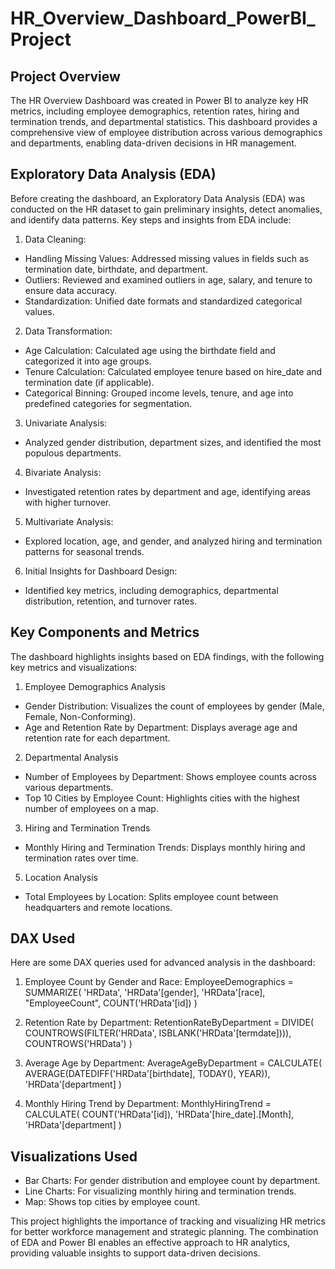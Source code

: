 # HR_Overview_Dashboard_PowerBI_Project

## Project Overview
The HR Overview Dashboard was created in Power BI to analyze key HR metrics, including employee demographics, retention rates, hiring and termination trends, and departmental statistics. This dashboard provides a comprehensive view of employee distribution across various demographics and departments, enabling data-driven decisions in HR management.

## Exploratory Data Analysis (EDA)
Before creating the dashboard, an Exploratory Data Analysis (EDA) was conducted on the HR dataset to gain preliminary insights, detect anomalies, and identify data patterns. Key steps and insights from EDA include:

1. Data Cleaning:
  - Handling Missing Values: Addressed missing values in fields such as termination date, birthdate, and department.
  - Outliers: Reviewed and examined outliers in age, salary, and tenure to ensure data accuracy.
  - Standardization: Unified date formats and standardized categorical values.

2. Data Transformation:
  - Age Calculation: Calculated age using the birthdate field and categorized it into age groups.
  - Tenure Calculation: Calculated employee tenure based on hire_date and termination date (if applicable).
  - Categorical Binning: Grouped income levels, tenure, and age into predefined categories for segmentation.

3. Univariate Analysis:
  - Analyzed gender distribution, department sizes, and identified the most populous departments.

4. Bivariate Analysis:
  - Investigated retention rates by department and age, identifying areas with higher turnover.

5. Multivariate Analysis:
- Explored location, age, and gender, and analyzed hiring and termination patterns for seasonal trends.

6. Initial Insights for Dashboard Design:
  - Identified key metrics, including demographics, departmental distribution, retention, and turnover rates.

## Key Components and Metrics
The dashboard highlights insights based on EDA findings, with the following key metrics and visualizations:

1. Employee Demographics Analysis
  - Gender Distribution: Visualizes the count of employees by gender (Male, Female, Non-Conforming).
  - Age and Retention Rate by Department: Displays average age and retention rate for each department.

2. Departmental Analysis
  - Number of Employees by Department: Shows employee counts across various departments.
  - Top 10 Cities by Employee Count: Highlights cities with the highest number of employees on a map.

3. Hiring and Termination Trends
  - Monthly Hiring and Termination Trends: Displays monthly hiring and termination rates over time.

5. Location Analysis
  - Total Employees by Location: Splits employee count between headquarters and remote locations.

## DAX Used
Here are some DAX queries used for advanced analysis in the dashboard:

 1. Employee Count by Gender and Race:
 EmployeeDemographics = 
 SUMMARIZE(
    'HRData',
    'HRData'[gender],
    'HRData'[race],
    "EmployeeCount", COUNT('HRData'[id])
)

 2. Retention Rate by Department:
 RetentionRateByDepartment = 
 DIVIDE(
    COUNTROWS(FILTER('HRData', ISBLANK('HRData'[termdate]))),
    COUNTROWS('HRData')
)

 3. Average Age by Department:
 AverageAgeByDepartment = 
 CALCULATE(
    AVERAGE(DATEDIFF('HRData'[birthdate], TODAY(), YEAR)),
    'HRData'[department]
)

 4. Monthly Hiring Trend by Department:
 MonthlyHiringTrend = 
 CALCULATE(
    COUNT('HRData'[id]),
    'HRData'[hire_date].[Month],
    'HRData'[department]
)

## Visualizations Used
  - Bar Charts: For gender distribution and employee count by department.
  - Line Charts: For visualizing monthly hiring and termination trends.
  - Map: Shows top cities by employee count.

This project highlights the importance of tracking and visualizing HR metrics for better workforce management and strategic planning. The combination of EDA and Power BI enables an effective approach to HR analytics, providing valuable insights to support data-driven decisions.


